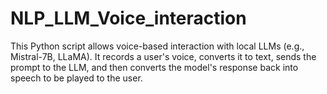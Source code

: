 # NLP_LLM_Voice_interaction
This Python script allows voice-based interaction with local LLMs (e.g., Mistral-7B, LLaMA). It records a user's voice, converts it to text, sends the prompt to the LLM, and then converts the model's response back into speech to be played to the user.
